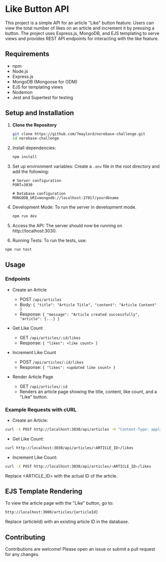 # Like Button API

This project is a simple API for an article "Like" button feature. Users can view the total number of likes on an article and increment it by pressing a button. The project uses Express.js, MongoDB, and EJS templating to serve views and provides REST API endpoints for interacting with the like feature.


## Requirements

- npm
- Node.js
- Express.js
- MongoDB (Mongoose for ODM)
- EJS for templating views
- Nodemon
- Jest and Supertest for testing


## Setup and Installation

1. **Clone the Repository**

   ```bash
   git clone https://github.com/7maylord/norebase-challenge.git
   cd norebase-challenge

2. Install dependencies:
    ```sh
    npm install
    ```

3. Set up environment variables:
    Create a `.env` file in the root directory and add the following:
    ```env
    # Server configuration
    PORT=3030

    # Database configuration
    MONGODB_URI=mongodb://localhost:27017/yourdbname
    ```

4. Development Mode: To run the server in development mode.
    ```sh
   npm run dev
    ```

5. Access the API: The server should now be running on http://localhost:3030.

6. Running Tests: 
To run the tests, use:

```bash
npm run test
```

## Usage
### Endpoints
- Create an Article
    - POST `/api/articles`
    - Body: `{ "title": "Article Title", "content": "Article Content" }`
    - Response: `{ "message": "Article created successfully", "article": {...} }`

- Get Like Count
    - GET `/api/articles/:id/likes`
    - Response: `{ "likes": <like count> }`

- Increment Like Count
    - POST `/api/articles/:id/likes`
    - Response: `{ "likes": <updated like count> }`

- Render Article Page
    - GET `/api/articles/:id`
    - Renders an article page showing the title, content, like count, and a "Like" button.


### Example Requests with cURL
- Create an Article:
```bash
curl -X POST http://localhost:3030/api/articles -H "Content-Type: application/json" -d '{"title": "My New Article", "content": "Some interesting content"}'
```

- Get Like Count:
```bash
curl http://localhost:3030/api/articles/<ARTICLE_ID>/likes
```

- Increment Like Count:
```bash
curl -X POST http://localhost:3030/api/articles/<ARTICLE_ID>/likes
```
Replace <ARTICLE_ID> with the actual ID of the article.


## EJS Template Rendering
To view the article page with the "Like" button, go to:

```bash
http://localhost:3000/articles/{articleId}
```
Replace {articleId} with an existing article ID in the database.

## Contributing
Contributions are welcome! Please open an issue or submit a pull request for any changes.